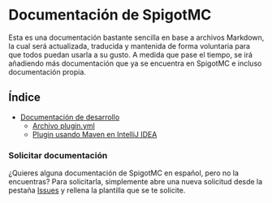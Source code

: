 # Documentación de SpigotMC

Esta es una documentación bastante sencilla en base a archivos Markdown, la cual será actualizada, traducida y mantenida de forma voluntaria para que todos puedan usarla a su gusto. A medida que pase el tiempo, se irá añadiendo más documentación que ya se encuentra en SpigotMC e incluso documentación propia.

## Índice

- [Documentación de desarrollo](https://github.com/ZafireStudios/spigot-docs-spanish/tree/main/development)
  - [Archivo plugin.yml](https://github.com/ZafireStudios/spigot-docs-spanish/blob/main/development/PLUGIN-YML.md)
  - [Plugin usando Maven en IntelliJ IDEA](https://github.com/ZafireStudios/spigot-docs-spanish/blob/main/development/PLUGIN-MAVEN-INTELLIJ.md)

### Solicitar documentación

¿Quieres alguna documentación de SpigotMC en español, pero no la encuentras? Para solicitarla, simplemente abre una nueva solicitud desde la pestaña [Issues](https://github.com/ZafireStudios/spigot-docs-spanish/issues) y rellena la plantilla que se te solicite.
